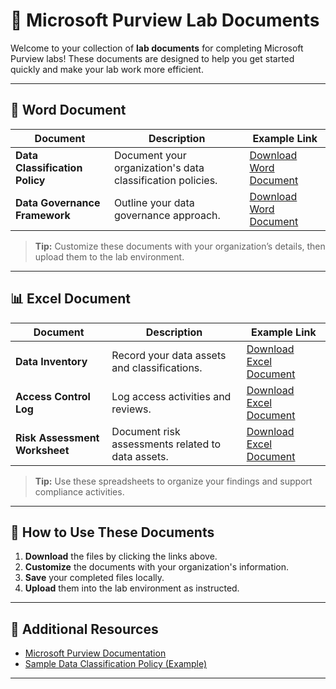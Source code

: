 # 📄 Microsoft Purview Lab Documents

Welcome to your collection of **lab documents** for completing Microsoft Purview labs! These documents are designed to help you get started quickly and make your lab work more efficient.

---

## 📝 Word Document 

| Document | Description | Example Link |
|------------|--------------|--------------|
| **Data Classification Policy** | Document your organization's data classification policies. | [Download Word Document](./templates/Data_Classification_Policy_Template.docx) |
| **Data Governance Framework** | Outline your data governance approach. | [Download Word Document](./templates/Data_Governance_Framework.docx) |

> **Tip:** Customize these documents with your organization’s details, then upload them to the lab environment.

---

## 📊 Excel Document 

| Document | Description | Example Link |
|------------|--------------|--------------|
| **Data Inventory** | Record your data assets and classifications. | [Download Excel Document](./templates/Data_Inventory_Template.xlsx) |
| **Access Control Log** | Log access activities and reviews. | [Download Excel Document](./templates/Access_Control_Log.xlsx) |
| **Risk Assessment Worksheet** | Document risk assessments related to data assets. | [Download Excel Document](./templates/Risk_Assessment_Worksheet.xlsx) |

> **Tip:** Use these spreadsheets to organize your findings and support compliance activities.

---

## 🚀 How to Use These Documents

1. **Download** the files by clicking the links above.  
2. **Customize** the documents with your organization's information.  
3. **Save** your completed files locally.  
4. **Upload** them into the lab environment as instructed.

---

## 🔗 Additional Resources

- [Microsoft Purview Documentation](https://docs.microsoft.com/en-us/microsoft-365/compliance/purview-overview)  
- [Sample Data Classification Policy (Example)](https://example.com/sample-policy.docx)  

---

